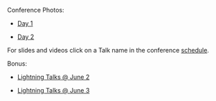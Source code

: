 ﻿Conference Photos: 

* [Day 1](https://www.facebook.com/media/set/?set=a.724057470973718.1073741832.475364682509666&type=3)

* [Day 2](https://www.facebook.com/media/set/?set=a.724101997635932.1073741833.475364682509666&type=3)
                          

For slides and videos click on a Talk name in the conference [schedule](http://pycon.ru/2014/program/schedule/).

Bonus:

* [Lightning Talks @ June 2](https://www.youtube.com/watch?v=sF2Ps2KxXxU)

* [Lightning Talks @ June 3](https://www.youtube.com/watch?v=C43rTmPoNqY)

